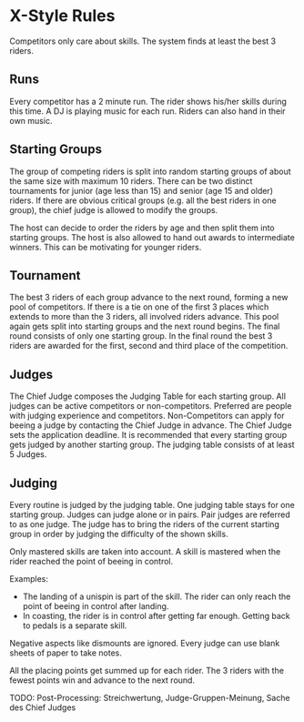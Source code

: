# X-Style Rules
Competitors only care about skills.
The system finds at least the best 3 riders.

## Runs
Every competitor has a 2 minute run.
The rider shows his/her skills during this time.
A DJ is playing music for each run.
Riders can also hand in their own music.

## Starting Groups
The group of competing riders is split into random starting groups of about the same size with maximum 10 riders.
There can be two distinct tournaments for junior (age less than 15) and senior (age 15 and older) riders.
If there are obvious critical groups (e.g. all the best riders in one group), the chief judge is allowed to modify the groups.

The host can decide to order the riders by age and then split them into starting groups.
The host is also allowed to hand out awards to intermediate winners.
This can be motivating for younger riders.

## Tournament
The best 3 riders of each group advance to the next round, forming a new pool of competitors.
If there is a tie on one of the first 3 places which extends to more than the 3 riders, all involved riders advance.
This pool again gets split into starting groups and the next round begins.
The final round consists of only one starting group.
In the final round the best 3 riders are awarded for the first, second and third place of the competition.

## Judges
The Chief Judge composes the Judging Table for each starting group.
All judges can be active competitors or non-competitors.
Preferred are people with judging experience and competitors.
Non-Competitors can apply for beeing a judge by contacting the Chief Judge in advance.
The Chief Judge sets the application deadline.
It is recommended that every starting group gets judged by another starting group.
The judging table consists of at least 5 Judges.

## Judging
Every routine is judged by the judging table.
One judging table stays for one starting group.
Judges can judge alone or in pairs.
Pair judges are referred to as one judge.
The judge has to bring the riders of the current starting group in order by judging the difficulty of the shown skills.

Only mastered skills are taken into account.
A skill is mastered when the rider reached the point of beeing in control.

Examples:

* The landing of a unispin is part of the skill. The rider can only reach the point of beeing in control after landing.
* In coasting, the rider is in control after getting far enough. Getting back to pedals is a separate skill.

Negative aspects like dismounts are ignored.
Every judge can use blank sheets of paper to take notes.

All the placing points get summed up for each rider.
The 3 riders with the fewest points win and advance to the next round.

TODO: Post-Processing: Streichwertung, Judge-Gruppen-Meinung, Sache des Chief Judges
